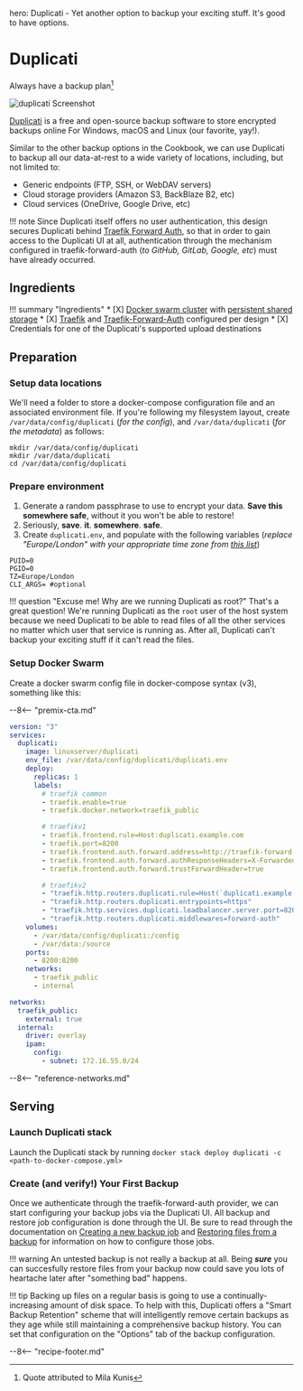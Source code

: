 hero: Duplicati - Yet another option to backup your exciting stuff. It's good to have options.

# Duplicati

Always have a backup plan[^1]

![duplicati Screenshot](../images/duplicati.jpg)


[Duplicati](https://www.duplicati.com/) is a free and open-source backup software to store encrypted backups online For Windows, macOS and Linux (our favorite, yay!).

Similar to the other backup options in the Cookbook, we can use Duplicati to backup all our data-at-rest to a wide variety of locations, including, but not limited to:

- Generic endpoints (FTP, SSH, or WebDAV servers)
- Cloud storage providers (Amazon S3, BackBlaze B2, etc)
- Cloud services (OneDrive, Google Drive, etc)

!!! note
    Since Duplicati itself offers no user authentication, this design secures Duplicati behind [Traefik Forward Auth](/ha-docker-swarm/traefik-forward-auth), so that in order to gain access to the Duplicati UI at all,  authentication through the mechanism configured in traefik-forward-auth (_to GitHub, GitLab, Google, etc_) must have already occurred.

## Ingredients

!!! summary "Ingredients"
    * [X] [Docker swarm cluster](/ha-docker-swarm/design/) with [persistent shared storage](/ha-docker-swarm/shared-storage-ceph.md)
    * [X] [Traefik](/ha-docker-swarm/traefik) and [Traefik-Forward-Auth](/ha-docker-swarm/traefik-forward-auth) configured per design
    * [X] Credentials for one of the Duplicati's supported upload destinations

## Preparation

### Setup data locations

We'll need a folder to store a docker-compose configuration file and an associated environment file. If you're following my filesystem layout, create `/var/data/config/duplicati` (*for the config*), and `/var/data/duplicati` (*for the metadata*) as follows:

```
mkdir /var/data/config/duplicati
mkdir /var/data/duplicati
cd /var/data/config/duplicati
```

### Prepare environment

1. Generate a random passphrase to use to encrypt your data. **Save this somewhere safe**, without it you won't be able to restore!
2. Seriously, **save**. **it**. **somewhere**. **safe**.
3. Create `duplicati.env`, and populate with the following variables (_replace "Europe/London" with your appropriate time zone from [this list](https://en.wikipedia.org/wiki/List_of_tz_database_time_zones)_)
```
PUID=0
PGID=0
TZ=Europe/London
CLI_ARGS= #optional
```

!!! question "Excuse me! Why are we running Duplicati as root?"
    That's a great question! We're running Duplicati as the `root` user of the host system because we need Duplicati to be able to read files of all the other services no matter which user that service is running as. After all, Duplicati can't backup your exciting stuff if it can't read the files.


### Setup Docker Swarm

Create a docker swarm config file in docker-compose syntax (v3), something like this:

--8<-- "premix-cta.md"

```yaml
version: "3"
services:
  duplicati:
    image: linuxserver/duplicati
    env_file: /var/data/config/duplicati/duplicati.env
    deploy:
      replicas: 1
      labels:
        # traefik common
        - traefik.enable=true
        - traefik.docker.network=traefik_public

        # traefikv1
        - traefik.frontend.rule=Host:duplicati.example.com
        - traefik.port=8200
        - traefik.frontend.auth.forward.address=http://traefik-forward-auth:4181
        - traefik.frontend.auth.forward.authResponseHeaders=X-Forwarded-User
        - traefik.frontend.auth.forward.trustForwardHeader=true

        # traefikv2
        - "traefik.http.routers.duplicati.rule=Host(`duplicati.example.com`)"
        - "traefik.http.routers.duplicati.entrypoints=https"
        - "traefik.http.services.duplicati.loadbalancer.server.port=8200" 
        - "traefik.http.routers.duplicati.middlewares=forward-auth"
    volumes:
      - /var/data/config/duplicati:/config
      - /var/data:/source
    ports:
      - 8200:8200
    networks:
      - traefik_public
      - internal

networks:
  traefik_public:
    external: true
  internal:
    driver: overlay
    ipam:
      config:
        - subnet: 172.16.55.0/24
```

--8<-- "reference-networks.md"

## Serving

### Launch Duplicati stack

Launch the Duplicati stack by running ```docker stack deploy duplicati -c <path-to-docker-compose.yml>```

### Create (and verify!) Your First Backup
Once we authenticate through the traefik-forward-auth provider, we can start configuring your backup jobs via the Duplicati UI. All backup and restore job configuration is done through the UI. Be sure to read through the documentation on [Creating a new backup job](https://duplicati.readthedocs.io/en/latest/03-using-the-graphical-user-interface/#creating-a-new-backup-job) and [Restoring files from a backup](https://duplicati.readthedocs.io/en/latest/03-using-the-graphical-user-interface/#restoring-files-from-a-backup) for information on how to configure those jobs. 

!!! warning
    An untested backup is not really a backup at all. Being ***sure*** you can succesfully restore files from your backup now could save you lots of heartache later after "something bad" happens.

!!! tip
    Backing up files on a regular basis is going to use a continually-increasing amount of disk space. To help with this, Duplicati offers a "Smart Backup Retention" scheme that will intelligently remove certain backups as they age while still maintaining a comprehensive backup history. You can set that configuration on the "Options" tab of the backup configuration.

[^1]: Quote attributed to Mila Kunis
[^2]: The [Duplicati 2 User's Manual](https://duplicati.readthedocs.io/en/latest/) contains all the information you'll need to configure backup endpoints, restore jobs, scheduling and advanced properties for your backup jobs.

--8<-- "recipe-footer.md"
